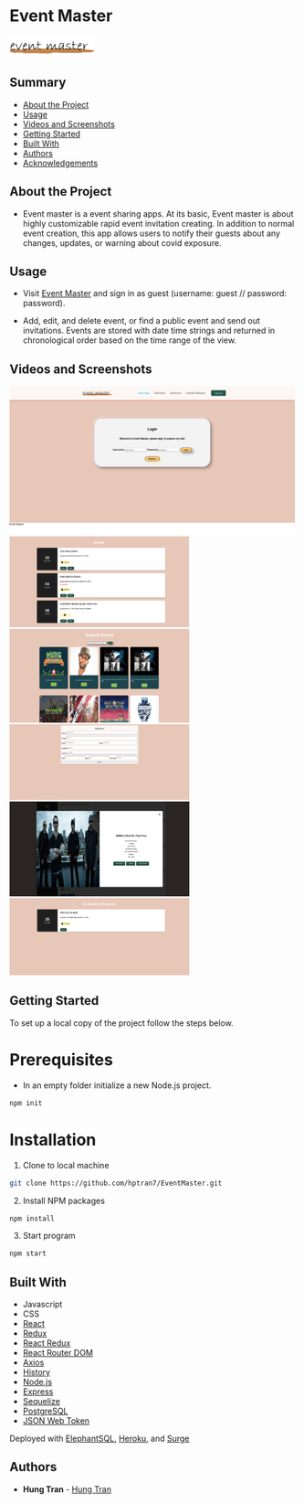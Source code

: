 <h1> Event Master </h1>

<img src="./images/logo4.png" width="150" alt="BujoToGo logo" />

<h2> Summary </h2>

- [About the Project](#about-the-project)
- [Usage](#usage)
- [Videos and Screenshots](#videos-and-screenshots)
- [Getting Started](#getting-started)
- [Built With](#built-with)
- [Authors](#authors)
- [Acknowledgements](#acknowledgements)

## About the Project

- Event master is a event sharing apps. At its basic, Event master is about highly customizable rapid event invitation creating. In addition to normal event creation, this app allows users to notify their guests about any changes, updates, or warning about covid exposure.

## Usage

- Visit [Event Master](http://event-master-dc.surge.sh/) and sign in as guest (username: guest // password: password).

- Add, edit, and delete event, or find a public event and send out invitations. Events are stored with date time strings and returned in chronological order based on the time range of the view.

## Videos and Screenshots

<img src="./images/login.png" alt="Login page" width="500" />
<img src="./images/main.png" alt="Main Page" width="315" />
<img src="./images/api.png" alt="Public event search" width="315" />
<img src="./images/addEvent.png" alt="Event create" width="315" />
<img src="./images/eventdetail.png" alt="Event detail" width="315" />
<img src="./images/invitation.png" alt="Invitation request" width="315" />

## Getting Started

To set up a local copy of the project follow the steps below.

# Prerequisites

- In an empty folder initialize a new Node.js project.

```sh
npm init
```

# Installation

1. Clone to local machine

```sh
git clone https://github.com/hptran7/EventMaster.git
```

2. Install NPM packages

```sh
npm install
```

3. Start program

```sh
npm start
```

## Built With

- Javascript
- CSS
- [React](https://reactjs.org/)
- [Redux](https://redux.js.org/)
- [React Redux](https://react-redux.js.org/)
- [React Router DOM](https://reactrouter.com/web/guides/quick-start)
- [Axios](https://github.com/axios/axios)
- [History](https://www.npmjs.com/package/history)
- [Node.js](https://nodejs.org/en/)
- [Express](https://expressjs.com/)
- [Sequelize](https://sequelize.org/)
- [PostgreSQL](https://www.postgresql.org/)
- [JSON Web Token](https://www.npmjs.com/package/jsonwebtoken)

Deployed with [ElephantSQL](https://www.elephantsql.com/), [Heroku](https://www.heroku.com/home), and [Surge](https://surge.sh/)

## Authors

- **Hung Tran** - [Hung Tran](https://github.com/hptran7)
